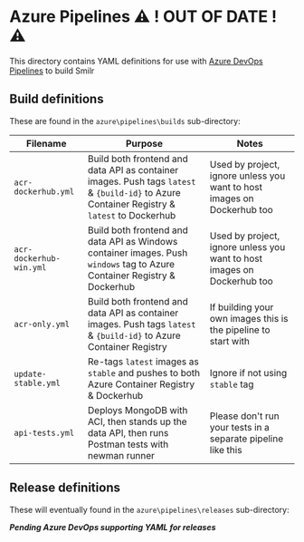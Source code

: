 # Azure Pipelines :warning: ! OUT OF DATE ! :warning: 


This directory contains YAML definitions for use with [Azure DevOps Pipelines](https://azure.microsoft.com/en-gb/services/devops/pipelines/) to build Smilr

## Build definitions

These are found in the `azure\pipelines\builds` sub-directory:

| Filename | Purpose | Notes |
|----------|---------|-------|
|`acr-dockerhub.yml`|Build both frontend and data API as container images. Push tags `latest` & `{build-id}` to Azure Container Registry & `latest` to Dockerhub|Used by project, ignore unless you want to host images on Dockerhub too|
|`acr-dockerhub-win.yml`|Build both frontend and data API as Windows container images. Push `windows` tag to Azure Container Registry & Dockerhub|Used by project, ignore unless you want to host images on Dockerhub too|
|`acr-only.yml`|Build both frontend and data API as container images. Push tags `latest` & `{build-id}` to Azure Container Registry|If building your own images this is the pipeline to start with|
|`update-stable.yml`|Re-tags `latest` images as `stable` and pushes to both Azure Container Registry & Dockerhub|Ignore if not using `stable` tag|
|`api-tests.yml`|Deploys MongoDB with ACI, then stands up the data API, then runs Postman tests with newman runner|Please don't run your tests in a separate pipeline like this|

## Release definitions

These will eventually found in the `azure\pipelines\releases` sub-directory:

***Pending Azure DevOps supporting YAML for releases***